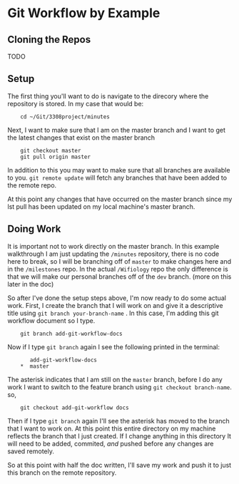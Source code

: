 # Git Workflow by Example

## Cloning the Repos

TODO

## Setup

The first thing you'll want to do is navigate to the direcory where the repository is stored. In my case that would be:
```
    cd ~/Git/3308project/minutes 
```

Next, I want to make sure that I am on the master branch and I want to get the latest changes that exist on the master branch
```
    git checkout master
    git pull origin master
```

In addition to this you may want to make sure that all branches are available to you. `git remote update` will fetch any branches that have been added to the remote repo. 

At this point any changes that have occurred on the master branch since my lst pull has been updated on my local machine's master branch. 

## Doing Work

It is important not to work directly on the master branch. In this example walkthrough I am just updating the `/minutes` repository, there is no code here to break, so I will be branching off of `master` to make changes here and in the `/milestones` repo. In the actual `/Wifiology` repo the only difference is that we will make our personal branches off of the `dev` branch. (more on this later in the doc)

So after I've done the setup steps above, I'm now ready to do some actual work.
First, I create the branch that I will work on and give it a descriptive title using `git branch your-branch-name` . In this case, I'm adding this git workflow document so I type.
```
    git branch add-git-workflow-docs
```

Now if I type `git branch` again I see the following printed in the terminal:
```
       add-git-workflow-docs
    *  master

```

The asterisk indicates that I am still on the `master` branch, before I do any work I want to switch to the feature branch using `git checkout branch-name`.
so,
```
    git checkout add-git-workflow docs
```

Then if I type `git branch` again I'll see the asterisk has moved to the branch that I want to work on. At this point this entire directory on my machine reflects the branch that I just created. If I change anything in this directory It will need to be added, commited, *and* pushed before any changes are saved remotely.

So at this point with half the doc written, I'll save my work and push it to just this branch on the remote repository.
